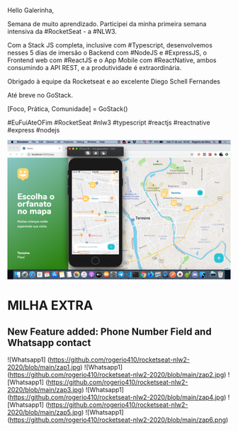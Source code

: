 Hello Galerinha,

Semana de muito aprendizado. Participei da minha primeira semana intensiva da #RocketSeat - a #NLW3.

Com a Stack JS completa, inclusive com #Typescript, desenvolvemos nesses 5 dias de imersão o Backend com #NodeJS e #ExpressJS, o Frontend web com #ReactJS e o App Mobile com #ReactNative, ambos consumindo a API REST, e a produtividade é extraordinária.

Obrigado à equipe da Rocketseat e ao excelente Diego Schell Fernandes

Até breve no GoStack.

[Foco, Prática, Comunidade] = GoStack()

#EuFuiAteOFim #RocketSeat #nlw3 #typescript #reactjs #reactnative #express #nodejs

![Happy Print..](https://github.com/rogerio410/rocketseat-nlw2-2020/blob/main/happy.png)

# MILHA EXTRA

## New Feature added: Phone Number Field and Whatsapp contact

![Whatsapp1] (https://github.com/rogerio410/rocketseat-nlw2-2020/blob/main/zap1.jpg)
![Whatsapp1] (https://github.com/rogerio410/rocketseat-nlw2-2020/blob/main/zap2.jpg)
![Whatsapp1] (https://github.com/rogerio410/rocketseat-nlw2-2020/blob/main/zap3.jpg)
![Whatsapp1] (https://github.com/rogerio410/rocketseat-nlw2-2020/blob/main/zap4.jpg)
![Whatsapp1] (https://github.com/rogerio410/rocketseat-nlw2-2020/blob/main/zap5.jpg)
![Whatsapp1] (https://github.com/rogerio410/rocketseat-nlw2-2020/blob/main/zap6.png)